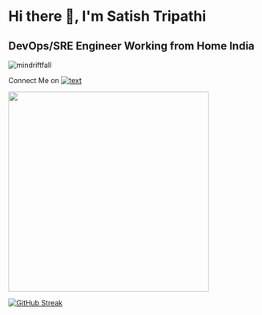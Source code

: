 # Hi there 👋, I'm Satish Tripathi 

## DevOps/SRE Engineer Working from Home India
![mindriftfall](https://github.com/user-attachments/assets/20e22cc1-0538-4bea-9ec6-117fad784e54)


Connect Me on [![text](https://img.shields.io/badge/LinkedIn-0077B5?style=for-the-badge&logo=linkedin&logoColor=white)](https://www.linkedin.com/in/satish-tripathi-91568b112/)


<img src="https://github-readme-stats.vercel.app/api?username=mindriftfall&show_icons=true&theme=ADD_THEME_HERE" width="400">

[![GitHub Streak](https://github-readme-streak-stats.herokuapp.com?user=satish4584&theme=dark)](https://git.io/streak-stats)

